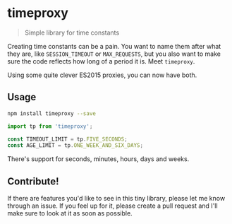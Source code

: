 # timeproxy

> Simple library for time constants

Creating time constants can be a pain. You want to name them
after what they are, like `SESSION_TIMEOUT` or `MAX_REQUESTS`,
but you also want to make sure the code reflects how long of
a period it is. Meet `timeproxy`.

Using some quite clever ES2015 proxies, you can now have both.

## Usage

```bash
npm install timeproxy --save
```

```javascript
import tp from 'timeproxy';

const TIMEOUT_LIMIT = tp.FIVE_SECONDS;
const AGE_LIMIT = tp.ONE_WEEK_AND_SIX_DAYS;
```

There's support for seconds, minutes, hours, days and weeks.

## Contribute!

If there are features you'd like to see in this tiny library,
please let me know through an issue. If you feel up for it,
please create a pull request and I'll make sure to look at it
as soon as possible.
